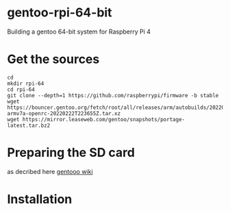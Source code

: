 # gentoo-rpi-64-bit
Building a gentoo 64-bit system for Raspberry Pi 4


# Get the sources
```
cd 
mkdir rpi-64
cd rpi-64
git clone --depth=1 https://github.com/raspberrypi/firmware -b stable 
wget https://bouncer.gentoo.org/fetch/root/all/releases/arm/autobuilds/20220222T223655Z/stage3-armv7a-openrc-20220222T223655Z.tar.xz
wget https://mirror.leaseweb.com/gentoo/snapshots/portage-latest.tar.bz2

```
# Preparing the SD card
as decribed here [gentooo wiki](https://wiki.gentoo.org/wiki/Raspberry_Pi_3_64_bit_Install)

# Installation



